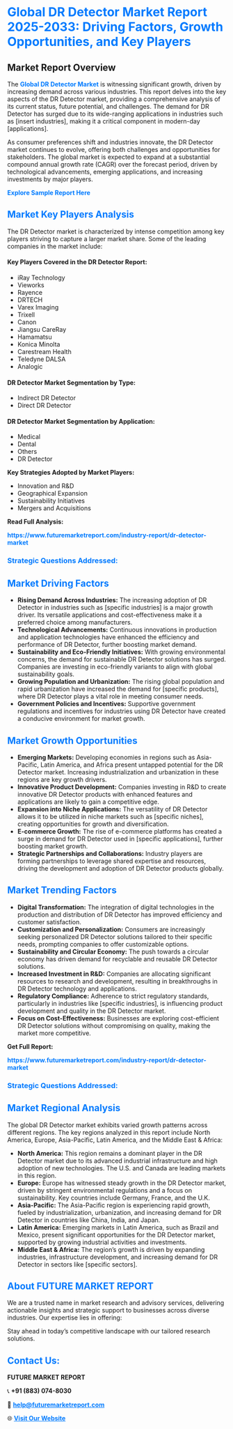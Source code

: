 <h1 style="color: #007BFF;">Global DR Detector Market Report 2025-2033: Driving Factors, Growth Opportunities, and Key Players</h1>

<section id="overview">
<h2>Market Report Overview</h2>
<p>The <a href="https://www.futuremarketreport.com/industry-report/dr-detector-market" style="color: #007BFF; text-decoration: none;"><strong>Global DR Detector Market</strong></a> is witnessing significant growth, driven by increasing demand across various industries. This report delves into the key aspects of the DR Detector market, providing a comprehensive analysis of its current status, future potential, and challenges. The demand for DR Detector has surged due to its wide-ranging applications in industries such as [insert industries], making it a critical component in modern-day [applications].</p>
<p>As consumer preferences shift and industries innovate, the DR Detector market continues to evolve, offering both challenges and opportunities for stakeholders. The global market is expected to expand at a substantial compound annual growth rate (CAGR) over the forecast period, driven by technological advancements, emerging applications, and increasing investments by major players.</p>
</section>

<section id="overview">
<p><a href="https://www.futuremarketreport.com/request-sample/reportId=124083" style="color: #007BFF; text-decoration: none;"><strong>Explore Sample Report Here</strong></a></p>
</section>

<section id="key-players">
<h2 style="color: #007BFF;">Market Key Players Analysis</h2>
<p>The DR Detector market is characterized by intense competition among key players striving to capture a larger market share. Some of the leading companies in the market include:</p>
<h4>Key Players Covered in the DR Detector Report:</h4>
<ul><li>iRay Technology</li><li>Vieworks</li><li>Rayence</li><li>DRTECH</li><li>Varex Imaging</li><li>Trixell</li><li>Canon</li><li>Jiangsu CareRay</li><li>Hamamatsu</li><li>Konica Minolta</li><li>Carestream Health</li><li>Teledyne DALSA</li><li>Analogic</li></ul>
<h4>DR Detector Market Segmentation by Type:</h4>
<ul><li>Indirect DR Detector</li><li>Direct DR Detector</li></ul>

<h4>DR Detector Market Segmentation by Application:</h4>
<ul><li>Medical</li><li>Dental</li><li>Others</li><li>DR Detector</li></ul>
<p><strong>Key Strategies Adopted by Market Players:</strong></p>
<ul>
<li>Innovation and R&D</li>
<li>Geographical Expansion</li>
<li>Sustainability Initiatives</li>
<li>Mergers and Acquisitions</li>
</ul>
</section>

<section>
<p><strong>Read Full Analysis: </strong></p><a href="https://www.futuremarketreport.com/industry-report/dr-detector-market" style="color: #007BFF; text-decoration: none;"><strong>https://www.futuremarketreport.com/industry-report/dr-detector-market</strong></a>
<h3 style="color: #007BFF;">Strategic Questions Addressed:</h3>
</section>

<section id="driving-factors">
<h2 style="color: #007BFF;">Market Driving Factors</h2>
<ul>
<li><strong>Rising Demand Across Industries:</strong> The increasing adoption of DR Detector in industries such as [specific industries] is a major growth driver. Its versatile applications and cost-effectiveness make it a preferred choice among manufacturers.</li>
<li><strong>Technological Advancements:</strong> Continuous innovations in production and application technologies have enhanced the efficiency and performance of DR Detector, further boosting market demand.</li>
<li><strong>Sustainability and Eco-Friendly Initiatives:</strong> With growing environmental concerns, the demand for sustainable DR Detector solutions has surged. Companies are investing in eco-friendly variants to align with global sustainability goals.</li>
<li><strong>Growing Population and Urbanization:</strong> The rising global population and rapid urbanization have increased the demand for [specific products], where DR Detector plays a vital role in meeting consumer needs.</li>
<li><strong>Government Policies and Incentives:</strong> Supportive government regulations and incentives for industries using DR Detector have created a conducive environment for market growth.</li>
</ul>
</section>

<section id="growth-opportunities">
<h2 style="color: #007BFF;">Market Growth Opportunities</h2>
<ul>
<li><strong>Emerging Markets:</strong> Developing economies in regions such as Asia-Pacific, Latin America, and Africa present untapped potential for the DR Detector market. Increasing industrialization and urbanization in these regions are key growth drivers.</li>
<li><strong>Innovative Product Development:</strong> Companies investing in R&D to create innovative DR Detector products with enhanced features and applications are likely to gain a competitive edge.</li>
<li><strong>Expansion into Niche Applications:</strong> The versatility of DR Detector allows it to be utilized in niche markets such as [specific niches], creating opportunities for growth and diversification.</li>
<li><strong>E-commerce Growth:</strong> The rise of e-commerce platforms has created a surge in demand for DR Detector used in [specific applications], further boosting market growth.</li>
<li><strong>Strategic Partnerships and Collaborations:</strong> Industry players are forming partnerships to leverage shared expertise and resources, driving the development and adoption of DR Detector products globally.</li>
</ul>
</section>

<section id="trending-factors">
<h2 style="color: #007BFF;">Market Trending Factors</h2>
<ul>
<li><strong>Digital Transformation:</strong> The integration of digital technologies in the production and distribution of DR Detector has improved efficiency and customer satisfaction.</li>
<li><strong>Customization and Personalization:</strong> Consumers are increasingly seeking personalized DR Detector solutions tailored to their specific needs, prompting companies to offer customizable options.</li>
<li><strong>Sustainability and Circular Economy:</strong> The push towards a circular economy has driven demand for recyclable and reusable DR Detector solutions.</li>
<li><strong>Increased Investment in R&D:</strong> Companies are allocating significant resources to research and development, resulting in breakthroughs in DR Detector technology and applications.</li>
<li><strong>Regulatory Compliance:</strong> Adherence to strict regulatory standards, particularly in industries like [specific industries], is influencing product development and quality in the DR Detector market.</li>
<li><strong>Focus on Cost-Effectiveness:</strong> Businesses are exploring cost-efficient DR Detector solutions without compromising on quality, making the market more competitive.</li>
</ul>
</section>

<section>
<p><strong>Get Full Report: </strong></p><a href="https://www.futuremarketreport.com/industry-report/dr-detector-market" style="color: #007BFF; text-decoration: none;"><strong>https://www.futuremarketreport.com/industry-report/dr-detector-market</strong></a>
<h3 style="color: #007BFF;">Strategic Questions Addressed:</h3>
</section>


<section id="regional-analysis">
<h2 style="color: #007BFF;">Market Regional Analysis</h2>
<p>The global DR Detector market exhibits varied growth patterns across different regions. The key regions analyzed in this report include North America, Europe, Asia-Pacific, Latin America, and the Middle East & Africa:</p>
<ul>
<li><strong>North America:</strong> This region remains a dominant player in the DR Detector market due to its advanced industrial infrastructure and high adoption of new technologies. The U.S. and Canada are leading markets in this region.</li>
<li><strong>Europe:</strong> Europe has witnessed steady growth in the DR Detector market, driven by stringent environmental regulations and a focus on sustainability. Key countries include Germany, France, and the U.K.</li>
<li><strong>Asia-Pacific:</strong> The Asia-Pacific region is experiencing rapid growth, fueled by industrialization, urbanization, and increasing demand for DR Detector in countries like China, India, and Japan.</li>
<li><strong>Latin America:</strong> Emerging markets in Latin America, such as Brazil and Mexico, present significant opportunities for the DR Detector market, supported by growing industrial activities and investments.</li>
<li><strong>Middle East & Africa:</strong> The region’s growth is driven by expanding industries, infrastructure development, and increasing demand for DR Detector in sectors like [specific sectors].</li>
</ul>
</section>

<footer>
<h2 style="color: #007BFF;">About FUTURE MARKET REPORT</h2>
<p>We are a trusted name in market research and advisory services, delivering actionable insights and strategic support to businesses across diverse industries. Our expertise lies in offering:</p>

<p>Stay ahead in today’s competitive landscape with our tailored research solutions.</p>

<h2 style="color: #007BFF;">Contact Us:</h2>
<p><strong>FUTURE MARKET REPORT</strong></p>
<p>📞 <strong>+91 (883) 074-8030</strong></p>
<p>📧 <strong><a href="mailto:help@futuremarketreport.com" style="color: #007BFF;">help@futuremarketreport.com</a></strong></p>
<p>🌐 <strong><a href="https://www.futuremarketreport.com/" style="color: #007BFF;">Visit Our Website</a></strong></p>
</footer>